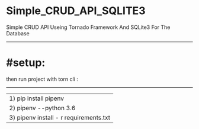 # Simple_CRUD_API_SQLITE3

<p>Simple CRUD API  Useing Tornado  Framework And SQLite3  For The Database</p>
<hr>
<h1>#setup:</h1>
<p>then run project with torn cli :</p>
<hr>
<table>
<tr>
<td> 1) pip install pipenv</td>
</tr>
</tr>
<td> 2) pipenv --python 3.6</td>
</tr>
<tr>
<td> 3) pipenv install - r requirements.txt</td>
</tr>
</table>

